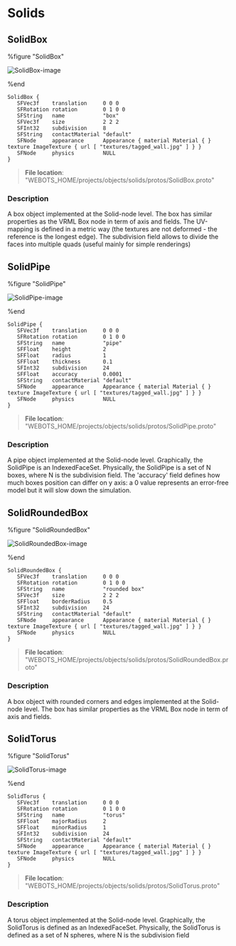 # Solids

## SolidBox

%figure "SolidBox"

![SolidBox-image](images/objects/solids/SolidBox/model.png)

%end

```
SolidBox {
   SFVec3f    translation     0 0 0
   SFRotation rotation        0 1 0 0
   SFString   name            "box"
   SFVec3f    size            2 2 2
   SFInt32    subdivision     8
   SFString   contactMaterial "default"
   SFNode     appearance      Appearance { material Material { } texture ImageTexture { url [ "textures/tagged_wall.jpg" ] } }
   SFNode     physics         NULL
}
```

> **File location**: "WEBOTS\_HOME/projects/objects/solids/protos/SolidBox.proto"

### Description

A box object implemented at the Solid-node level.
The box has similar properties as the VRML Box node in term of axis and fields.
The UV-mapping is defined in a metric way (the textures are not deformed - the reference is the longest edge).
The subdivision field allows to divide the faces into multiple quads (useful mainly for simple renderings)

## SolidPipe

%figure "SolidPipe"

![SolidPipe-image](images/objects/solids/SolidPipe/model.png)

%end

```
SolidPipe {
   SFVec3f    translation     0 0 0
   SFRotation rotation        0 1 0 0
   SFString   name            "pipe"
   SFFloat    height          2
   SFFloat    radius          1
   SFFloat    thickness       0.1
   SFInt32    subdivision     24
   SFFloat    accuracy        0.0001
   SFString   contactMaterial "default"
   SFNode     appearance      Appearance { material Material { } texture ImageTexture { url [ "textures/tagged_wall.jpg" ] } }
   SFNode     physics         NULL
}
```

> **File location**: "WEBOTS\_HOME/projects/objects/solids/protos/SolidPipe.proto"

### Description

A pipe object implemented at the Solid-node level.
Graphically, the SolidPipe is an IndexedFaceSet.
Physically, the SolidPipe is a set of N boxes, where N is the subdivision field.
The 'accuracy' field defines how much boxes position can differ on y axis:
a 0 value represents an error-free model but it will slow down the simulation.

## SolidRoundedBox

%figure "SolidRoundedBox"

![SolidRoundedBox-image](images/objects/solids/SolidRoundedBox/model.png)

%end

```
SolidRoundedBox {
   SFVec3f    translation     0 0 0
   SFRotation rotation        0 1 0 0
   SFString   name            "rounded box"
   SFVec3f    size            2 2 2
   SFFloat    borderRadius    0.5
   SFInt32    subdivision     24
   SFString   contactMaterial "default"
   SFNode     appearance      Appearance { material Material { } texture ImageTexture { url [ "textures/tagged_wall.jpg" ] } }
   SFNode     physics         NULL
}
```

> **File location**: "WEBOTS\_HOME/projects/objects/solids/protos/SolidRoundedBox.proto"

### Description

A box object with rounded corners and edges implemented at the Solid-node level.
The box has similar properties as the VRML Box node in term of axis and fields.

## SolidTorus

%figure "SolidTorus"

![SolidTorus-image](images/objects/solids/SolidTorus/model.png)

%end

```
SolidTorus {
   SFVec3f    translation     0 0 0
   SFRotation rotation        0 1 0 0
   SFString   name            "torus"
   SFFloat    majorRadius     2
   SFFloat    minorRadius     1
   SFInt32    subdivision     24
   SFString   contactMaterial "default"
   SFNode     appearance      Appearance { material Material { } texture ImageTexture { url [ "textures/tagged_wall.jpg" ] } }
   SFNode     physics         NULL
}
```

> **File location**: "WEBOTS\_HOME/projects/objects/solids/protos/SolidTorus.proto"

### Description

A torus object implemented at the Solid-node level.
Graphically, the SolidTorus is defined as an IndexedFaceSet.
Physically, the SolidTorus is defined as a set of N spheres, where N is the subdivision field

